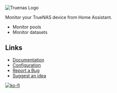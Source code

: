 ![Truenas Logo](https://raw.githubusercontent.com/tomaae/homeassistant-truenas/master/docs/assets/images/ui/truenas-logo-color.webp)

Monitor your TrueNAS device from Home Assistant.
 * Monitor pools
 * Monitor datasets

## Links
- [Documentation](https://github.com/tomaae/homeassistant-truenas/tree/master)
- [Configuration](https://github.com/tomaae/homeassistant-truenas/tree/master#setup-integration)
- [Report a Bug](https://github.com/tomaae/homeassistant-truenas/issues/new?labels=bug&template=bug_report.md&title=%5BBug%5D)
- [Suggest an idea](https://github.com/tomaae/homeassistant-truenas/issues/new?labels=enhancement&template=feature_request.md&title=%5BFeature%5D)

[![ko-fi](https://www.ko-fi.com/img/githubbutton_sm.svg)](https://ko-fi.com/G2G71MKZG)

